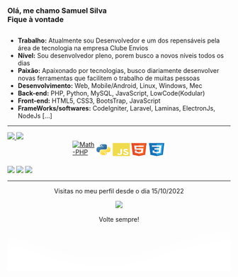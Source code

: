 ### Olá, me chamo Samuel Silva<br>Fique à vontade
##
- <strong>Trabalho:</strong> Atualmente sou Desenvolvedor e um dos repensáveis pela área de tecnologia na empresa Clube Envios
- <strong>Nível:</strong> Sou desenvolvedor pleno, porem busco a novos níveis todos os dias
- <strong>Paixão:</strong> Apaixonado por tecnologias, busco diariamente desenvolver novas ferramentas que facilitem o trabalho de muitas pessoas
- <strong>Desenvolvimento:</strong> Web, Mobile/Android, Linux, Windows, Mec
- <strong>Back-end:</strong> PHP, Python, MySQL, JavaScript, LowCode(Kodular)
- <strong>Front-end:</strong> HTML5, CSS3, BootsTrap, JavaScript
- <strong>FrameWorks/softwares:</strong> CodeIgniter, Laravel, Laminas, ElectronJs, NodeJs [...]
<hr>
<style>
  @import url(//fonts.googleapis.com/css?family=Lato:300:400);

  .header {
    position:relative;
    text-align:center;
    background: linear-gradient(60deg, rgba(84,58,183,1) 0%, rgba(0,172,193,1) 100%);
    color:white;
  }

  .flex { /*Flexbox for containers*/
    display: flex;
    justify-content: center;
    align-items: center;
    text-align: center;
  }

  .waves {
    position:relative;
    width: 100%;
    height:15vh;
    margin-bottom:-7px; /*Fix for safari gap*/
    min-height:100px;
    max-height:150px;
  }

  .content {
    position:relative;
    height:20vh;
    text-align:center;
    background-color: white;
  }

  /* Animation */

  .parallax > use {
    animation: move-forever 25s cubic-bezier(.55,.5,.45,.5)     infinite;
  }
  .parallax > use:nth-child(1) {
    animation-delay: -2s;
    animation-duration: 7s;
  }
  .parallax > use:nth-child(2) {
    animation-delay: -3s;
    animation-duration: 10s;
  }
  .parallax > use:nth-child(3) {
    animation-delay: -4s;
    animation-duration: 13s;
  }
  .parallax > use:nth-child(4) {
    animation-delay: -5s;
    animation-duration: 20s;
  }
  @keyframes move-forever {
    0% {
    transform: translate3d(-90px,0,0);
    }
    100% { 
      transform: translate3d(85px,0,0);
    }
  }
  /*Shrinking for mobile*/
  @media (max-width: 768px) {
    .waves {
      height:40px;
      min-height:40px;
    }
    .content {
      height:30vh;
    }
    h1 {
      font-size:24px;
    }
  }
</style>
<div>
    <a href="https://github.com/SamTecDev7">
    <img height="152em" src="https://github-readme-stats.vercel.app/api?username=SamTecDev7&show_icons=true&theme=tokyonight&include_all_commits=true&count_private=true"/>
    <img height="152em" src="https://github-readme-stats.vercel.app/api/top-langs/?username=SamTecDev7&layout=compact&langs_count=7&theme=tokyonight"/>
  </div>
  <div style="display: flex; align-items: center;
  justify-content: center;"><br>
    <img align="center" alt="Math-PHP" height="40" width="50" src="https://cdn.jsdelivr.net/gh/devicons/devicon/icons/php/php-plain.svg" />
    <img align="center" alt="Math-Python" height="30" width="40" src="https://raw.githubusercontent.com/devicons/devicon/master/icons/python/python-original.svg">
    <img align="center" alt="Math-Js" height="30" width="40" src="https://raw.githubusercontent.com/devicons/devicon/master/icons/javascript/javascript-plain.svg">
    <img align="center" alt="Math-HTML" height="30" width="40" src="https://raw.githubusercontent.com/devicons/devicon/master/icons/html5/html5-original.svg">
    <img align="center" alt="Math-CSS" height="30" width="40" src="https://raw.githubusercontent.com/devicons/devicon/master/icons/css3/css3-original.svg">
  </div><br>
  
<div>
  <a href="https://www.instagram.com/samtecdev/" target="_blank"><img src="https://img.shields.io/badge/-Instagram-%23E4405F?style=for-the-badge&logo=instagram&logoColor=white"></a>
  <a href = "mailto:samtec.dev7@gmail.com" target="_blank"><img src="https://img.shields.io/badge/-Gmail-%23333?style=for-the-badge&logo=gmail&logoColor=white"></a>
  <a href="https://www.linkedin.com/in/samuel-souza-57924822a/" target="_blank"><img src="https://img.shields.io/badge/-LinkedIn-%230077B5?style=for-the-badge&logo=linkedin&logoColor=white"></a>
</div>
 <hr>
 <p align="center">
 Visitas no meu perfil desde o dia 15/10/2022<br></p>
<p align="center"> 
   <img alingn="center" src="https://profile-counter.glitch.me/SamTecDev7/count.svg" /></p>
<p align="center">
Volte sempre!
</p>
<div>
  <svg class="waves" xmlns="http://www.w3.org/2000/svg" xmlns:xlink="http://www.w3.org/1999/xlink" viewBox="0 24 150 28" preserveAspectRatio="none" shape-rendering="auto">
  <defs>
    <path id="gentle-wave" d="M-160 44c30 0 58-18 88-18s 58 18 88 18 58-18 88-18 58 18 88 18 v44h-352z" />
  </defs>
  <g class="parallax">
    <use xlink:href="#gentle-wave" x="48" y="0" fill="rgba(255,255,255,0.7" />
    <use xlink:href="#gentle-wave" x="48" y="3" fill="rgba(255,255,255,0.5)" />
    <use xlink:href="#gentle-wave" x="48" y="5" fill="rgba(255,255,255,0.3)" />
    <use xlink:href="#gentle-wave" x="48" y="7" fill="#fff" />
  </g>
  </svg>
</div>
